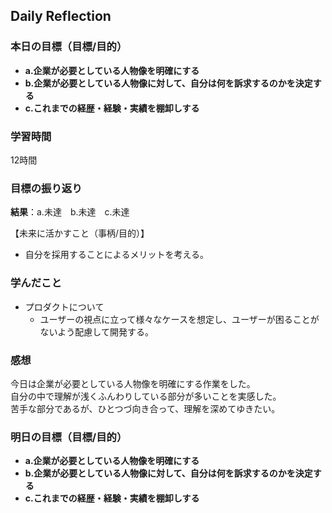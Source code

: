 ## Daily Reflection

### 本日の目標（目標/目的）
- **a.企業が必要としている人物像を明確にする**  
- **b.企業が必要としている人物像に対して、自分は何を訴求するのかを決定する**  
- **c.これまでの経歴・経験・実績を棚卸しする**  

### 学習時間
12時間

### 目標の振り返り
**結果**：a.未達　b.未達　c.未達

【未来に活かすこと（事柄/目的）】
- 自分を採用することによるメリットを考える。

### 学んだこと
 
- プロダクトについて
  - ユーザーの視点に立って様々なケースを想定し、ユーザーが困ることがないよう配慮して開発する。

### 感想
今日は企業が必要としている人物像を明確にする作業をした。  
自分の中で理解が浅くふんわりしている部分が多いことを実感した。  
苦手な部分であるが、ひとつづ向き合って、理解を深めてゆきたい。

### 明日の目標（目標/目的）
- **a.企業が必要としている人物像を明確にする**  
- **b.企業が必要としている人物像に対して、自分は何を訴求するのかを決定する**  
- **c.これまでの経歴・経験・実績を棚卸しする**  